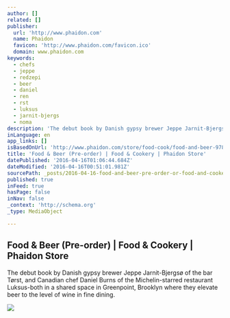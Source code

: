 ```yaml
---
author: []
related: []
publisher:
  url: 'http://www.phaidon.com'
  name: Phaidon
  favicon: 'http://www.phaidon.com/favicon.ico'
  domain: www.phaidon.com
keywords:
  - chefs
  - jeppe
  - redzepi
  - beer
  - daniel
  - ren
  - rst
  - luksus
  - jarnit-bjergs
  - noma
description: 'The debut book by Danish gypsy brewer Jeppe Jarnit-Bjergsø of the bar Tørst, and Canadian chef Daniel Burns of the Michelin-starred restaurant Luksus-both in a shared space in Greenpoint, Brooklyn where they elevate beer to the level of wine in fine dining.'
inLanguage: en
app_links: []
isBasedOnUrl: 'http://www.phaidon.com/store/food-cook/food-and-beer-9780714871059/'
title: 'Food & Beer (Pre-order) | Food & Cookery | Phaidon Store'
datePublished: '2016-04-16T01:06:44.684Z'
dateModified: '2016-04-16T00:51:01.981Z'
sourcePath: _posts/2016-04-16-food-and-beer-pre-order-or-food-and-cookery-or-phaidon-store.md
published: true
inFeed: true
hasPage: false
inNav: false
_context: 'http://schema.org'
_type: MediaObject

---
```

<article style=""><h1>Food &amp; Beer (Pre-order) | Food &amp; Cookery | Phaidon Store</h1><p>The debut book by Danish gypsy brewer Jeppe Jarnit-Bjergsø of the bar Tørst, and Canadian chef Daniel Burns of the Michelin-starred restaurant Luksus-both in a shared space in Greenpoint, Brooklyn where they elevate beer to the level of wine in fine dining.</p><img src="http://www.phaidon.com/resource/9780714871059-620-new1.jpg" /></article>